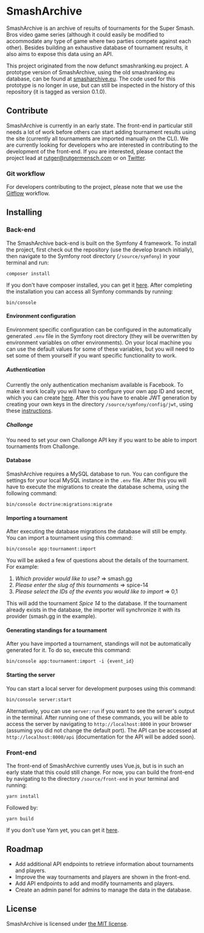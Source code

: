 # SmashArchive 
SmashArchive is an archive of results of tournaments for the Super Smash. Bros
video game series (although it could easily be modified to accommodate any type
of game where two parties compete against each other). Besides building an
exhaustive database of tournament results, it also aims to expose this data
using an API.

This project originated from the now defunct smashranking.eu project. A
prototype version of SmashArchive, using the old smashranking.eu database, can
be found at [smasharchive.eu](http://smasharchive.eu/). The code used for this
prototype is no longer in use, but can still be inspected in the history of
this repository (it is tagged as version 0.1.0).

## Contribute
SmashArchive is currently in an early state. The front-end in particular still
needs a lot of work before others can start adding tournament results using
the site (currently all tournaments are imported manually on the CLI). We are
currently looking for developers who are interested in contributing to the
development of the front-end. If you are interested, please contact the
project lead at rutger@rutgermensch.com or on
[Twitter](https://twitter.com/UttoNL).

### Git workflow
For developers contributing to the project, please note that we use the
[Gitflow](https://github.com/nvie/gitflow) workflow.

## Installing
### Back-end
The SmashArchive back-end is built on the Symfony 4 framework. To install 
the project, first check out the repository (use the develop branch initially),
then navigate to the Symfony root directory (`/source/symfony`) in your
terminal and run:

```composer install```

If you don't have composer installed, you can get it
[here](https://getcomposer.org/doc/00-intro.md). After completing the
installation you can access all Symfony commands by running:

```bin/console```

#### Environment configuration
Environment specific configuration can be configured in the automatically
generated `.env` file in the Symfony root directory (they will be overwritten
by environment variables on other environments). On your local machine you can
use the default values for some of these variables, but you will need to
set some of them yourself if you want specific functionality to work.

##### Authentication
Currently the only authentication mechanism available is Facebook. To make it
work locally you will have to configure your own app ID and secret, which you
can create [here](https://developers.facebook.com/). After this you have to
enable JWT generation by creating your own keys in the directory
`/source/symfony/config/jwt`, using these 
[instructions](https://github.com/lexik/LexikJWTAuthenticationBundle/blob/master/Resources/doc/index.md#getting-started).

##### Challonge
You need to set your own Challonge API key if you want to be able to import
tournaments from Challonge.

#### Database
SmashArchive requires a MySQL database to run. You can configure the settings
for your local MySQL instance in the `.env` file. After this you will have to
execute the migrations to create the database schema, using the following
command:

```bin/console doctrine:migrations:migrate```

#### Importing a tournament
After executing the database migrations the database will still be empty. You
can import a tournament using this command:

```bin/console app:tournament:import```

You will be asked a few of questions about the details of the tournament. For
example:

1. *Which provider would like to use?* => smash.gg
2. *Please enter the slug of this tournaments* => spice-14
3. *Please select the IDs of the events you would like to import* => 0,1

This will add the tournament *Spice 14* to the database. If the tournament
already exists in the database, the importer will synchronize it with its
provider (smash.gg in the example).

#### Generating standings for a tournament
After you have imported a tournament, standings will not be automatically
generated for it. To do so, execute this command:

```bin/console app:tournament:import -i {event_id}```

#### Starting the server
You can start a local server for development purposes using this command:

```bin/console server:start```

Alternatively, you can use `server:run` if you want to see the server's output
in the terminal. After running one of these commands, you will be able to
access the server by navigating to `http://localhost:8000` in your browser
(assuming you did not change the default port). The API can be accessed at
`http://localhost:8000/api` (documentation for the API will be added soon).

### Front-end
The front-end of SmashArchive currently uses Vue.js, but is in such an early
state that this could still change. For now, you can build the front-end by
navigating to the directory `/source/front-end` in your terminal and running:

```yarn install```

Followed by:

```yarn build```

If you don't use Yarn yet, you can get it [here](https://yarnpkg.com/).

## Roadmap
* Add additional API endpoints to retrieve information about tournaments and
  players.
* Improve the way tournaments and players are shown in the front-end.
* Add API endpoints to add and modify tournaments and players.
* Create an admin panel for admins to manage the data in the database.

## License
SmashArchive is licensed under
[the MIT license](https://opensource.org/licenses/MIT).
